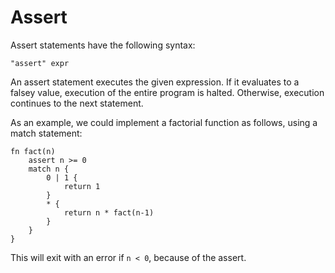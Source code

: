 # Assert

Assert statements have the following syntax:

`"assert" expr`

An assert statement executes the given expression. If it evaluates to a falsey value, execution of the entire program is halted. Otherwise, execution continues to the next statement.

As an example, we could implement a factorial function as follows, using a match statement:

```
fn fact(n)
    assert n >= 0
    match n {
        0 | 1 {
            return 1
        }
        * {
            return n * fact(n-1)
        }
    }
}
```

This will exit with an error if `n < 0`, because of the assert.
